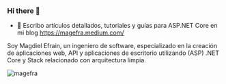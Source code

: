 ### Hi there 👋

- 🌱 Escribo artículos detallados, tutoriales y guías para ASP.NET Core en mi blog https://magefra.medium.com/

<!--
**magefra/magefra** is a ✨ _special_ ✨ repository because its `README.md` (this file) appears on your GitHub profile.

Here are some ideas to get you started:

- 🔭 I’m currently working on ...
- 🌱 Escribo artículos detallados, tutoriales y guías para ASP.NET Core en mi blog https://magefra.medium.com/
- 👯 I’m looking to collaborate on ...
- 🤔 I’m looking for help with ...
- 💬 Ask me about ...
- 📫 How to reach me: ...
- 😄 Pronouns: ...
- ⚡ Fun fact: ...
-->

Soy Magdiel Efrain, un ingeniero de software, especializado en la creación de aplicaciones web, API y aplicaciones de escritorio utilizando (ASP) .NET Core y Stack relacionado con arquitectura limpia.


<p align="left">  
  <img src="https://github-readme-stats.vercel.app/api?username=magefra&show_icons=false" alt="magefra" />
 </p>
